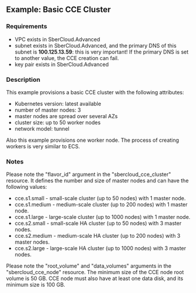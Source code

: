 ## Example: Basic CCE Cluster

### Requirements

- VPC exists in SberCloud.Advanced
- subnet exists in SberCloud.Advanced, and the primary DNS of this subnet is **100.125.13.59**: this is very important! If the primary DNS is set to another value, the CCE creation can fail.
- key pair exists in SberCloud.Advanced

### Description

This example provisions a basic CCE cluster with the following attributes:
- Kubernetes version: latest available
- number of master nodes: 3
- master nodes are spread over several AZs
- cluster size: up to 50 worker nodes
- network model: tunnel

Also this example provisions one worker node. The process of creating workers is very similar to ECS.

### Notes

Please note the "flavor_id" argument in the "sbercloud_cce_cluster" resource. It defines the number and size of master nodes and can have the following values:

- cce.s1.small - small-scale cluster (up to 50 nodes) with 1 master node.
- cce.s1.medium - medium-scale cluster (up to 200 nodes) with 1 master node.
- cce.s1.large - large-scale cluster (up to 1000 nodes) with 1 master node.
- cce.s2.small - small-scale HA cluster (up to 50 nodes) with 3 master nodes.
- cce.s2.medium - medium-scale HA cluster (up to 200 nodes) with 3 master nodes.
- cce.s2.large - large-scale HA cluster (up to 1000 nodes) with 3 master nodes.

Please note the "root_volume" and "data_volumes" arguments in the "sbercloud_cce_node" resource. The minimum size of the CCE node root volume is 50 GB. CCE node must also have at least one data disk, and its minimum size is 100 GB.
